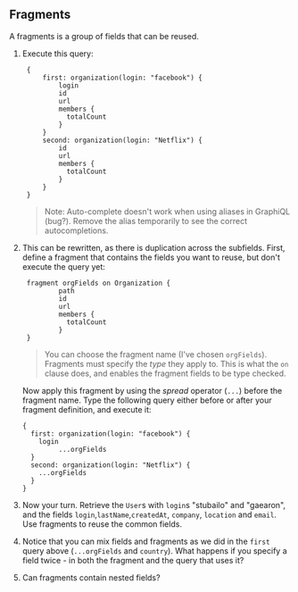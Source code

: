 ## Fragments

A fragments is a group of fields that can be reused.

1. Execute this query:

        {
            first: organization(login: "facebook") {
                login
                id
                url
                members {
                  totalCount
                }
            }
            second: organization(login: "Netflix") {
                id
                url
                members {
                  totalCount
                }
            }
        }

    > Note: Auto-complete doesn't work when using aliases in GraphiQL (bug?). Remove the alias temporarily to see the correct autocompletions.

2. This can be rewritten, as there is duplication across the subfields. First, define a fragment that contains the fields you want to reuse, but don't execute the query yet:


        fragment orgFields on Organization {
                path
                id
                url
                members {
                  totalCount
                }
        }

   > You can choose the fragment name (I've chosen `orgFields`).
   > Fragments must specify the _type_ they apply to. This is
   > what the `on` clause does, and enables the fragment fields to be
   > type checked.

   Now apply this fragment by using the _spread_ operator (`...`) before the fragment name. Type the following query either before or after your fragment definition, and execute it:

       {
         first: organization(login: "facebook") {
           login
   				...orgFields
         }
         second: organization(login: "Netflix") {
           ...orgFields
         }
       }

3. Now your turn. Retrieve the `User`s with `login`s "stubailo" and "gaearon",  and
   the fields `login`,`lastName`,`createdAt`, `company`, `location` and `email`.
   Use fragments to reuse the common fields.

4. Notice that you can mix fields and fragments as we did in the `first` query above (`...orgFields` and `country`). What happens if you specify a field twice - in both the fragment and the query that uses it?

5. Can fragments contain nested fields?
